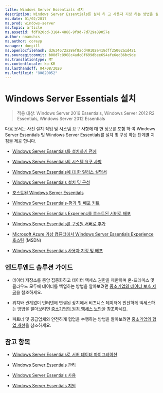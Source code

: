 ```yaml
---
title: Windows Server Essentials 설치
description: Windows Server Essentials를 설치 하 고 사용자 지정 하는 방법을 설명 합니다.
ms.date: 01/02/2017
ms.prod: windows-server
ms.topic: article
ms.assetid: fdf020cd-3184-4886-9f9d-7d729a89057e
author: nnamuhcs
ms.author: coreyp
manager: dongill
ms.openlocfilehash: d3634672a28ef8acd49102e418dff25002a1d421
ms.sourcegitcommit: b00d7c8968c4adc8f699dbee694afe6ed36bc9de
ms.translationtype: MT
ms.contentlocale: ko-KR
ms.lasthandoff: 04/08/2020
ms.locfileid: "80820052"
---
```

# <a name="install-windows-server-essentials"></a>Windows Server Essentials 설치

>적용 대상: Windows Server 2016 Essentials, Windows Server 2012 R2 Essentials, Windows Server 2012 Essentials

다음 문서는 사전 설치 작업 및 시스템 요구 사항에 대 한 정보를 포함 하 여 Windows Server Essentials 및 Windows Server Essentials를 설치 및 구성 하는 단계별 지침을 제공 합니다.   
  
-   [Windows Server Essentials를 설치하기 전에](Before-You-Install-Windows-Server-Essentials.md)  
  
-   [Windows Server Essentials의 시스템 요구 사항](../get-started/system-requirements.md)  
  
-   [Windows Server Essentials에 대 한 릴리스 설명서](../get-started/release-notes.md)  
  
-   [Windows Server Essentials 설치 및 구성](Install-and-Configure-Windows-Server-Essentials.md)  
  
-   [호스트된 Windows Server Essentials](Hosted-Windows-Server-Essentials.md)  
  
-   [Windows Server Essentials-평가 및 배포 키트](Assessment-and-Deployment-Kit-for-Windows-Server-Essentials.md)  
 
-   [Windows Server Essentials Experienc를 호스트된 서버로 배포](Deploy-Windows-Server-Essentials-Experience-as-a-Hosted-Server.md)  
  
-   [Windows Server Essentials를 구성원 서버로 추가](Add-Windows-Server-Essentials-as-a-Member-Server.md)  
  
-   [Microsoft Azure 가상 컴퓨터에서 Windows Server Essentials Experience 호스팅](https://msdn.microsoft.com/library/dn520828.aspx) (MSDN)  
  
-   [Windows Server Essentials 사용자 지정 및 배포](Customize-and-Deploy-Windows-Server-Essentials.md)  

  
## <a name="end-to-end-solution-guides"></a>엔드투엔드 솔루션 가이드  
  
-    데이터 저장소를 중앙 집중화하고 데이터 액세스 권한을 제한하며 온-프레미스 및 클라우드 모두에 데이터를 백업하는 방법을 알아보려면 [중소기업의 데이터 보호 제공](https://technet.microsoft.com/library/dn582043.aspx)을 참조하세요.  
  
-    위치와 관계없이 인터넷에 연결된 장치에서 비즈니스 데이터에 안전하게 액세스하는 방법을 알아보려면 [중소기업의 원격 액세스 보안](https://technet.microsoft.com/library/dn629457.aspx)을 참조하세요.  
  
-    파트너 및 공급업체와 안전하게 협업을 수행하는 방법을 알아보려면 [중소기업의 협업 개선](https://technet.microsoft.com/library/dn747893.aspx)을 참조하세요.  
  
## <a name="see-also"></a>참고 항목  
    
  
-   [Windows Server Essentials로 서버 데이터 마이그레이션](../migrate/Migrate-Server-Data-to-Windows-Server-Essentials.md)  
  
-   [Windows Server Essentials 관리](../manage/Manage-Windows-Server-Essentials.md)  
  
-   [Windows Server Essentials 사용](../use/Use-Windows-Server-Essentials.md)  
  
-   [Windows Server Essentials 지원](../support/Support-Windows-Server-Essentials.md)
